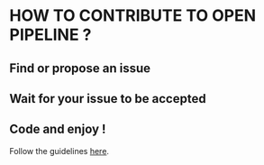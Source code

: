 # HOW TO CONTRIBUTE TO OPEN PIPELINE ? 

## Find or propose an issue 

## Wait for your issue to be accepted 

## Code and enjoy ! 

Follow the guidelines [here](https://docs.github.com/en/get-started/quickstart/contributing-to-projects). 
